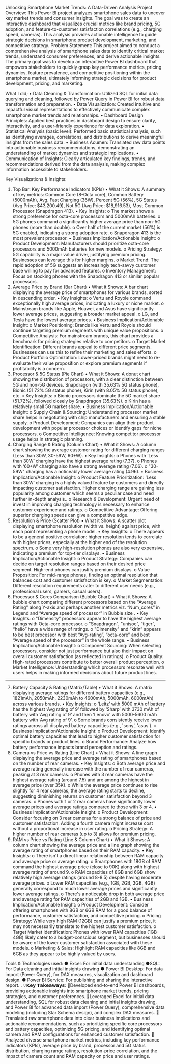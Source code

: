 Unlocking Smartphone Market Trends: A Data-Driven Analysis
Project Overview:
This Power BI project analyzes smartphone sales data to uncover key market trends and consumer insights. The goal was to create an interactive dashboard that visualizes crucial metrics like brand pricing, 5G adoption, and feature-to-customer satisfaction correlations (e.g., charging speed, cameras). This analysis provides actionable intelligence to guide strategic decisions in smartphone product development, marketing, and competitive strategy.
Problem Statement:
This project aimed to conduct a comprehensive analysis of smartphone sales data to identify critical market trends, understand consumer preferences, and derive actionable insights. The primary goal was to develop an interactive Power BI dashboard that empowers stakeholders to quickly grasp key performance metrics, pricing dynamics, feature prevalence, and competitive positioning within the smartphone market, ultimately informing strategic decisions for product development, pricing, and marketing.

What I did;
•  Data Cleaning & Transformation: Utilized SQL for initial data querying and cleaning, followed by Power Query in Power BI for robust data transformation and preparation. 
•  Data Visualization: Created intuitive and impactful visual representations to effectively communicate complex smartphone market trends and relationships. 
•  Dashboard Design Principles: Applied best practices in dashboard design to ensure clarity, interactivity, and a user-friendly experience for data exploration. 
•  Statistical Analysis (basic level): Performed basic statistical analysis, such as identifying averages, correlations, and distributions to derive meaningful insights from the sales data. 
•  Business Acumen: Translated raw data points into actionable business recommendations, demonstrating an understanding of market dynamics and strategic implications. 
•  Communication of Insights: Clearly articulated key findings, trends, and recommendations derived from the data analysis, making complex information accessible to stakeholders.

Key Visualizations & Insights:
1. Top Bar: Key Performance Indicators (KPIs)
•	What it Shows: A summary of key metrics: Common Core (8-Octa core), Common Battery (5000mAh), Avg. Fast Charging (36W), Percent 5G (56%), 5G Status (Avg Price: $43,200.49), Not 5G (Avg Price: $18,916.53), Most Common Processor (Snapdragon 413).
•	Key Insights: 
o	The market shows a strong preference for octa-core processors and 5000mAh batteries.
o	5G phones command a significantly higher average price than non-5G phones (more than double).
o	Over half of the current market (56%) is 5G enabled, indicating a strong adoption rate.
o	Snapdragon 413 is the most prevalent processor.
•	Business Implication/Actionable Insight: 
o	Product Development: Manufacturers should prioritize octa-core processors and 5000mAh batteries for new models.
o	Pricing Strategy: 5G capability is a major value driver, justifying premium pricing. Businesses can leverage this for higher margins.
o	Market Trend: The rapid adoption of 5G suggests an increasingly tech-savvy customer base willing to pay for advanced features.
o	Inventory Management: Focus on stocking phones with the Snapdragon 413 or similar popular processors.
2. Average Price by Brand (Bar Chart)
•	What it Shows: A bar chart displaying the average price of smartphones for various brands, sorted in descending order.
•	Key Insights: 
o	Vertu and Royole command exceptionally high average prices, indicating a luxury or niche market.
o	Mainstream brands like Apple, Huawei, and Asus have significantly lower average prices, suggesting a broader market appeal.
o	LG, and Tesla have the lowest average prices.
•	Business Implication/Actionable Insight: 
o	Market Positioning: Brands like Vertu and Royole should continue targeting premium segments with unique value propositions.
o	Competitive Analysis: For mainstream brands, this chart provides a benchmark for pricing strategies relative to competitors.
o	Target Market Identification: Different brands appeal to different price segments. Businesses can use this to refine their marketing and sales efforts.
o	Product Portfolio Optimization: Lower-priced brands might need to re-evaluate their value proposition or explore premium segments if profitability is a concern.
3. Processor & 5G Status (Pie Chart)
•	What it Shows: A donut chart showing the distribution of processors, with a clear distinction between 5G and non-5G devices. Snapdragon (with 35.63% 5G status phone), Bionic (51.72% 5G status phone), Kirin (with 8.05% 5G status phone), etc.
•	Key Insights: 
o	Bionic processors dominate the 5G market share (51.72%), followed closely by Snapdragon (35.63%).
o	Kirin has a relatively small 5G market share.
•	Business Implication/Actionable Insight: 
o	Supply Chain & Sourcing: Understanding processor market share helps in negotiating with chip manufacturers and ensuring a stable supply.
o	Product Development: Companies can align their product development with popular processor choices or identify gaps for niche processors.
o	Competitive Intelligence: Knowing competitor processor usage helps in strategic planning.
4. Charging Range & Rating (Column Chart)
•	What it Shows: A column chart showing the average customer rating for different charging ranges (Less than 30W, 30-59W, 60+W).
•	Key Insights: 
o	Phones with ‘Less than 30W’ charging have the highest average rating (7.37).
o	Phones with ‘60+W’ charging also have a strong average rating (7.06).
o	"30-59W" charging has a noticeably lower average rating (4.96).
•	Business Implication/Actionable Insight: 
o	Product Feature Prioritization: ‘Less than 30W’ charging is a highly valued feature by customers and directly impacting customer satisfaction. Higher charging range are gaining less popularity among customer which seems a peculiar case and need further in-depth analysis..
o	Research & Development: Urgent need of invest in improving charging technology is necessary to enhance customer experience and ratings.
o	Competitive Advantage: Offering superior charging speeds can give a competitive edge.
5. Resolution & Price (Scatter Plot)
•	What it Shows: A scatter plot displaying smartphone resolution (width vs. height) against price, with each point representing a phone model.
•	Key Insights: 
o	There appears to be a general positive correlation: higher resolution tends to correlate with higher prices, especially at the higher end of the resolution spectrum.
o	Some very high-resolution phones are also very expensive, indicating a premium for top-tier displays.
•	Business Implication/Actionable Insight: 
o	Product Strategy: Companies can decide on target resolution ranges based on their desired price segment. High-end phones can justify premium displays.
o	Value Proposition: For mid-range phones, finding an optimal resolution that balances cost and customer satisfaction is key.
o	Market Segmentation: Different resolution requirements cater to different user needs (e.g., professional users, gamers, casual users).
6. Processor & Cores Comparison (Bubble Chart)
•	What it Shows: A bubble chart comparing different processors based on the "Average Rating" along Y-axis and perhaps another metrics viz. “Num_cores” in Legend and “Average speed of processor” in Bubble size .
•	Key Insights: 
o	"Dimensity” processors appear to have the highest average ratings with Octa-core processor.
o	"Snapdragon", "unisoc", “tiger”, “helio” have a wide range of ratings.
o	"Dimensity" and “kirin” appears to be best processor with best “Avg-rating”, “octa-core” and best “Average speed of the processor” in the whole range.
•	Business Implication/Actionable Insight: 
o	Component Sourcing: When selecting processors, consider not just performance but also their impact on overall customer satisfaction (as reflected in ratings).
o	Product Quality: High-rated processors contribute to better overall product perception.
o	Market Intelligence: Understanding which processors resonate well with users helps in making informed decisions about future product lines.
________________________________________
7. Battery Capacity & Rating (Matrix/Table)
•	What it Shows: A matrix displaying average ratings for different battery capacities (e.g., 1821mAh, 2050mAh, 2230mAh to 4600mAh, 5000mAh, 6000mAh) across various brands. 
•	Key Insights: 
o	‘Leitz’ with 5000 mAh of battery has the highest ‘Avg rating of  9’ followed by ‘Sharp’ with 3730 mAh of battery with ‘Avg rating of  9’ and then ‘Lenovo’ with 5000-5600 mAh battery with ‘Avg rating of 9’.
o	Some brands consistently receive lower ratings across all displayed battery capacities (e.g., 'sony', 'asus').
•	Business Implication/Actionable Insight: 
o	Product Development: Identify optimal battery capacities that lead to higher customer satisfaction for specific brands or product lines.
o	Brand Performance: Analyze how battery performance impacts brand perception and ratings.
8. Camera vs Price vs Rating (Line Chart)
•	What it Shows: A line graph displaying the average price and average rating of smartphones based on the number of rear cameras.
•	Key Insights: 
o	Both average price and average rating generally increase with the number of rear cameras, peaking at 3 rear cameras.
o	Phones with 3 rear cameras have the highest average rating (around 7.5) and are among the highest in average price (over 35K).
o	While the average price continues to rise slightly for 4 rear cameras, the average rating starts to decline, suggesting diminishing returns on customer satisfaction beyond 3 cameras.
o	Phones with 1 or 2 rear cameras have significantly lower average prices and average ratings compared to those with 3 or 4.
•	Business Implication/Actionable Insight: 
o	Product Development: Consider focusing on 3 rear cameras for a strong balance of price and customer satisfaction. Adding a fourth camera might increase cost without a proportional increase in user rating.
o	Pricing Strategy: A higher number of rear cameras (up to 3) allows for premium pricing.
9. RAM vs Price vs Rating (Line & Column Chart)
•	What it Shows: A column chart showing the average price and a line graph showing the average rating of smartphones based on their RAM capacity.
•	Key Insights: 
o	There isn't a direct linear relationship between RAM capacity and average price or average rating.
o	Smartphones with 18GB of RAM command the highest average price (close to 90K) along with highest average rating of around 9.
o	RAM capacities of 8GB and 6GB show relatively high average ratings (around 8-8.5) despite having moderate average prices.
o	Lower RAM capacities (e.g., 1GB, 2GB, 3GB, 4GB) generally correspond to much lower average prices and significantly lower average ratings.
o	There's a noticeable drop in both average price and average rating for RAM capacities of 2GB and 1GB.
•	Business Implication/Actionable Insight: 
o	Product Development: Consider offering smartphones with 8GB or 6GB RAM for a good balance of performance, customer satisfaction, and competitive pricing.
o	Pricing Strategy: While very high RAM (12GB) can justify a premium price, it may not necessarily translate to the highest customer satisfaction.
o	Target Market Identification: Phones with lower RAM capacities (1GB-4GB) likely cater to a budget-conscious segment, but businesses should be aware of the lower customer satisfaction associated with these models.
o	Marketing & Sales: Highlight RAM capacities like 8GB and 6GB as they appear to be highly valued by users.

Tools & Technologies used:
● Excel: For initial data understanding
●SQL: For Data cleaning and initial insights drawing 
● Power BI Desktop: For data import (Power Query), for DAX measures, visualization and dashboard design.
● Power BI Service: For publishing and sharing the interactive report.
.
💡𝗞𝗲𝘆 𝗧𝗮𝗸𝗲𝗮𝘄𝗮𝘆𝘀:
📍Developed end-to-end Power BI dashboards, providing actionable insights into smartphone market trends, pricing strategies, and customer preferences. 
📍Leveraged Excel for initial data understanding, SQL for robust data cleaning and initial insights drawing, and Power BI for advanced data import (Power Query), comprehensive data modeling (including Star Schema design), and complex DAX measures. 
📍Translated raw smartphone data into clear business implications and actionable recommendations, such as prioritizing specific core processors and battery capacities, optimizing 5G pricing, and identifying optimal camera and RAM configurations for enhanced customer satisfaction. 
📍Analyzed diverse smartphone market metrics, including key performance indicators (KPIs), average price by brand, processor and 5G status distribution, charging range ratings, resolution-price correlation, and the impact of camera count and RAM capacity on price and user ratings.




